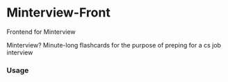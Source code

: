 # Minterview-Front

Frontend for Minterview

Minterview? Minute-long flashcards for the purpose of preping for a cs job interview

### Usage
